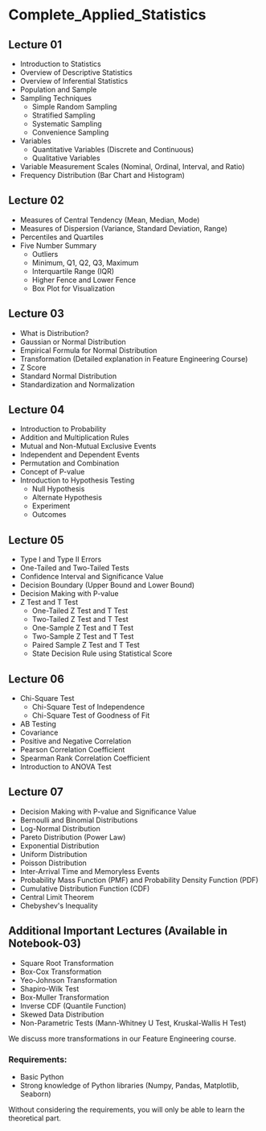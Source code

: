 # Complete_Applied_Statistics

## Lecture 01

- Introduction to Statistics
- Overview of Descriptive Statistics
- Overview of Inferential Statistics
- Population and Sample
- Sampling Techniques
  - Simple Random Sampling
  - Stratified Sampling
  - Systematic Sampling
  - Convenience Sampling
- Variables
  - Quantitative Variables (Discrete and Continuous)
  - Qualitative Variables
- Variable Measurement Scales (Nominal, Ordinal, Interval, and Ratio)
- Frequency Distribution (Bar Chart and Histogram)

## Lecture 02

- Measures of Central Tendency (Mean, Median, Mode)
- Measures of Dispersion (Variance, Standard Deviation, Range)
- Percentiles and Quartiles
- Five Number Summary
  - Outliers
  - Minimum, Q1, Q2, Q3, Maximum
  - Interquartile Range (IQR)
  - Higher Fence and Lower Fence
  - Box Plot for Visualization

## Lecture 03

- What is Distribution?
- Gaussian or Normal Distribution
- Empirical Formula for Normal Distribution
- Transformation (Detailed explanation in Feature Engineering Course)
- Z Score
- Standard Normal Distribution
- Standardization and Normalization

## Lecture 04

- Introduction to Probability
- Addition and Multiplication Rules
- Mutual and Non-Mutual Exclusive Events
- Independent and Dependent Events
- Permutation and Combination
- Concept of P-value
- Introduction to Hypothesis Testing
  - Null Hypothesis
  - Alternate Hypothesis
  - Experiment
  - Outcomes

## Lecture 05

- Type I and Type II Errors
- One-Tailed and Two-Tailed Tests
- Confidence Interval and Significance Value
- Decision Boundary (Upper Bound and Lower Bound)
- Decision Making with P-value
- Z Test and T Test
  - One-Tailed Z Test and T Test
  - Two-Tailed Z Test and T Test
  - One-Sample Z Test and T Test
  - Two-Sample Z Test and T Test
  - Paired Sample Z Test and T Test
  - State Decision Rule using Statistical Score

## Lecture 06

- Chi-Square Test
  - Chi-Square Test of Independence
  - Chi-Square Test of Goodness of Fit
- AB Testing
- Covariance
- Positive and Negative Correlation
- Pearson Correlation Coefficient
- Spearman Rank Correlation Coefficient
- Introduction to ANOVA Test

## Lecture 07

- Decision Making with P-value and Significance Value
- Bernoulli and Binomial Distributions
- Log-Normal Distribution
- Pareto Distribution (Power Law)
- Exponential Distribution
- Uniform Distribution
- Poisson Distribution
- Inter-Arrival Time and Memoryless Events
- Probability Mass Function (PMF) and Probability Density Function (PDF)
- Cumulative Distribution Function (CDF)
- Central Limit Theorem
- Chebyshev's Inequality

## Additional Important Lectures (Available in Notebook-03)

- Square Root Transformation
- Box-Cox Transformation
- Yeo-Johnson Transformation
- Shapiro-Wilk Test
- Box-Muller Transformation
- Inverse CDF (Quantile Function)
- Skewed Data Distribution
- Non-Parametric Tests (Mann-Whitney U Test, Kruskal-Wallis H Test)

We discuss more transformations in our Feature Engineering course.

### Requirements:

- Basic Python
- Strong knowledge of Python libraries (Numpy, Pandas, Matplotlib, Seaborn)

Without considering the requirements, you will only be able to learn the theoretical part.
